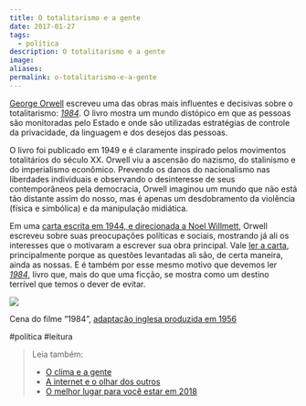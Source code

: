 ```yaml
---
title: O totalitarismo e a gente
date: 2017-01-27
tags:
  - política
description: O totalitarismo e a gente
image: 
aliases:
permalink: o-totalitarismo-e-a-gente
---
```

[George Orwell](https://g.co/kgs/t7yRWF) escreveu uma das obras mais influentes e decisivas sobre o totalitarismo: [_1984_](http://amzn.to/2kyyKqU). O livro mostra um mundo distópico em que as pessoas são monitoradas pelo Estado e onde são utilizadas estratégias de controle da privacidade, da linguagem e dos desejos das pessoas.

O livro foi publicado em 1949 e é claramente inspirado pelos movimentos totalitários do século XX. Orwell viu a ascensão do nazismo, do stalinismo e do imperialismo econômico. Prevendo os danos do nacionalismo nas liberdades individuais e observando o desinteresse de seus contemporâneos pela democracia, Orwell imaginou um mundo que não está tão distante assim do nosso, mas é apenas um desdobramento da violência (física e simbólica) e da manipulação midiática.

Em uma [carta escrita em 1944, e direcionada a Noel Willmett](http://www.elfikurten.com.br/2016/07/carta-de-george-orwell-explica-1984.html), Orwell escreveu sobre suas preocupações políticas e sociais, mostrando já ali os interesses que o motivaram a escrever sua obra principal. Vale [ler a carta](http://www.elfikurten.com.br/2016/07/carta-de-george-orwell-explica-1984.html), principalmente porque as questões levantadas ali são, de certa maneira, ainda as nossas. E é também por esse mesmo motivo que devemos ler [_1984_](http://amzn.to/2kyyKqU), livro que, mais do que uma ficção, se mostra como um destino terrível que temos o dever de evitar.

<img src="/assets/img/o-totalitarismo-e-a gente-medium.jpeg">

Cena do filme “1984”, [adaptação inglesa produzida em 1956](https://en.wikipedia.org/wiki/1984_%281956_film%29)


#política #leitura

> Leia também:
> - <a href="/o-clima-e-a-gente">O clima e a gente</a>
> - <a href="/a-internet-e-o-olhar-dos-outros">A internet e o olhar dos outros</a>
> - <a href="/o-melhor-lugar-para-voce-estar-em-2018">O melhor lugar para você estar em 2018</a>
